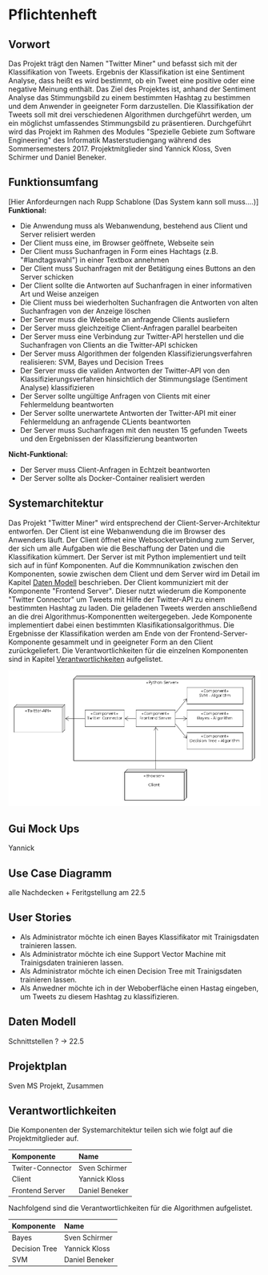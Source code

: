 # Pflichtenheft

## Vorwort

Das Projekt trägt den Namen "Twitter Miner" und befasst sich mit der Klassifikation von Tweets. Ergebnis der Klassifikation ist eine Sentiment Analyse, dass heißt es wird bestimmt, ob ein Tweet eine positive oder eine negative Meinung enthält. Das Ziel des Projektes ist, anhand der Sentiment Analyse das Stimmungsbild zu einem bestimmten Hashtag zu bestimmen und dem Anwender in geeigneter Form darzustellen. Die Klassifikation der Tweets soll mit drei verschiedenen Algorithmen durchgeführt werden, um ein  möglichst umfassendes Stimmungsbild zu präsentieren. Durchgeführt wird das Projekt im Rahmen des Modules "Spezielle Gebiete zum Software Engineering" des Informatik Masterstudiengang während des Sommersemesters 2017. Projektmitglieder sind Yannick Kloss, Sven Schirmer und Daniel Beneker. 

## Funktionsumfang

[Hier Anfordeurngen nach Rupp Schablone (Das System kann soll muss....)]
**Funktional:**
* Die Anwendung muss als Webanwendung, bestehend aus Client und Server relisiert werden
* Der Client muss eine, im Browser geöffnete, Webseite sein
* Der Client muss Suchanfragen in Form eines Hachtags (z.B. "#landtagswahl") in einer Textbox annehmen
* Der Client muss Suchanfragen mit der Betätigung eines Buttons an den Server schicken
* Der Client sollte die Antworten auf Suchanfragen in einer informativen Art und Weise anzeigen
* Die Client muss bei wiederholten Suchanfragen die Antworten von alten Suchanfragen von der Anzeige löschen
* Der Server muss die Webseite an anfragende Clients ausliefern
* Der Server muss gleichzeitige Client-Anfragen parallel bearbeiten
* Der Server muss eine Verbindung zur Twitter-API herstellen und die Suchanfragen von Clients an die Twitter-API schicken
* Der Server muss Algorithmen der folgenden Klassifizierungsverfahren realisieren: SVM, Bayes und Decision Trees
* Der Server muss die validen Antworten der Twitter-API von den Klassifizierungsverfahren hinsichtlich der Stimmungslage (Sentiment Analyse) klassifizieren
* Der Server sollte ungültige Anfragen von Clients mit einer Fehlermeldung beantworten
* Der Server sollte unerwartete Antworten der Twitter-API mit einer Fehlermeldung an anfragende CLients beantworten
* Der Server muss Suchanfragen mit den neusten 15 gefunden Tweets und den Ergebnissen der Klassifizierung beantworten


**Nicht-Funktional:**
* Der Server muss Client-Anfragen in Echtzeit beantworten
* Der Server sollte als Docker-Container realisiert werden


## Systemarchitektur

Das Projekt "Twitter Miner" wird entsprechend der Client-Server-Architektur entworfen. Der Client ist eine Webanwendung die im Browser des Anwenders läuft. Der Client öffnet eine Websocketverbindung zum Server, der sich um alle Aufgaben wie die Beschaffung der Daten und die Klassifikation kümmert. Der Server ist mit Python implementiert und teilt sich auf in fünf Komponenten. Auf die Kommnunikation zwischen den Komponenten, sowie zwischen dem Client und dem Server wird im Detail im Kapitel [Daten Modell](#datenmodell) beschrieben. Der Client kommuniziert mit der Komponente "Frontend Server". Dieser nutzt wiederum die Komponente "Twitter Connector" um Tweets mit Hilfe der Twitter-API zu einem bestimmten Hashtag zu laden. Die geladenen Tweets werden anschließend an die drei Algorithmus-Komponentten weitergegeben. Jede Komponente implementiert dabei einen bestimmten Klasifikationsalgorithmus. Die Ergebnisse der Klassifikation werden am Ende von der Frontend-Server-Komponente gesammelt und in geeigneter Form an den Client zurückgeliefert. Die Verantwortlichkeiten für die einzelnen Komponenten sind in Kapitel [Verantwortlichkeiten](#verantwortlichkeiten) aufgelistet.

![](/project_twitter_miner/img/Systemarchitektur.png)

## Gui Mock Ups

Yannick

## Use Case Diagramm

alle Nachdecken + Feritgstellung am 22.5

## User Stories

* Als Administrator möchte ich einen Bayes Klassifikator mit Trainigsdaten trainieren lassen.
* Als Administrator möchte ich eine Support Vector Machine mit Trainigsdaten trainieren lassen.
* Als Administrator möchte ich einen Decision Tree mit Trainigsdaten trainieren lassen.
* Als Anwedner möchte ich in der Weboberfläche einen Hastag eingeben, um Tweets zu diesem Hashtag zu klassifizieren.


## <a name="datenmodell"></a>Daten Modell

Schnittstellen ? -> 22.5

## Projektplan

Sven MS Projekt, Zusammen

## <a name="verantwortlichkeiten"></a>Verantwortlichkeiten

Die Komponenten der Systemarchitektur teilen sich wie folgt auf die Projektmitglieder auf.

| Komponente   |      Name      |
|:----------|:-------------|
| Twiter-Connector |  Sven Schirmer |
| Client |    Yannick Kloss   |
| Frontend Server | Daniel Beneker |


Nachfolgend sind die Verantwortlichkeiten für die Algorithmen aufgelistet.

| Komponente   |      Name      |
|:----------|:-------------|
| Bayes |  Sven Schirmer |
| Decision Tree |    Yannick Kloss   |
| SVM | Daniel Beneker |

